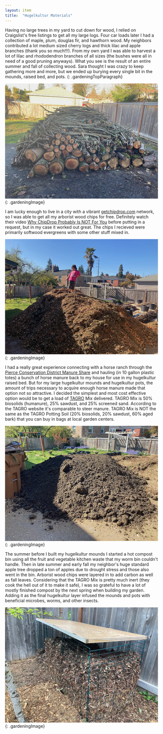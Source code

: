 ```yaml
---
layout: item
title:	"Hugelkultur Materials"
---
```


Having no large trees in my yard to cut down for wood, I relied on Craigslist's free listings to get all my large logs. Four car loads later I had a collection of maple, plum, douglas fir, and hawthorn wood. My neighbors contributed a lot medium sized cherry logs and thick lilac and apple branches (thank you so much!!!). From my own yard I was able to harvest a lot of lilac and rhododendron branches of all sizes (the bushes were all in need of a good pruning anyways). What you see is the result of an entire summer and fall of collecting wood. Sara thought I was crazy to keep gathering more and more, but we ended up burying every single bit in the mounds, raised bed, and pots.
{: .gardeningTopParagraph}

![large pile of logs](/assets/images/gardening/hugelkultur/materials01.jpeg)
{: .gardeningImage}

I am lucky enough to live in a city with a vibrant [getchipdrop.com](https://www.getchipdrop.com) network, so I was able to get all my arborist wood chips for free. Definitely watch their video [Why ChipDrop Probably Is NOT For You](https://www.youtube.com/watch?time_continue=6&v=ilAv8SzB_Aw&feature=emb_logo) before putting in a request, but in my case it worked out great. The chips I recieved were primarily softwood evergreens with some other stuff mixed in.

![huge pile of woodchips](/assets/images/gardening/hugelkultur/materials02.jpeg)
{: .gardeningImage}

I had a really great experience connecting with a horse ranch through the [Pierce Conservation District Manure Share](https://piercecd.org/415/Manure-Share-Program) and hauling (in 10 gallon plastic totes) a bunch of horse manure back to my house for use in my hugelkultur raised bed. But for my large hugelkultur mounds and hugelkultur pots, the amount of trips necessary to acquire enough horse manure made that option not so attractive. I decided the simplest and most cost effective option would be to get a load of [TAGRO](https://www.cityoftacoma.org/government/city_departments/environmentalservices/tagro) Mix delivered. TAGRO Mix is 50% biosolids (humanure), 25% sawdust, and 25% screened sand. According to the TAGRO website it's comparable to steer manure. TAGRO Mix is NOT the same as the TAGRO Potting Soil (20% biosolids, 20% sawdust, 60% aged bark) that you can buy in bags at local garden centers.

![huge pile of tagro mix](/assets/images/gardening/hugelkultur/materials03.jpeg)
{: .gardeningImage}

The summer before I built my hugelkultur mounds I started a hot compost bin using all the fruit and vegetable kitchen waste that my worm bin couldn't handle. Then in late summer and early fall my neighbor's huge standard apple tree dropped a ton of apples due to drought stress and those also went in the bin. Arborist wood chips were layered in to add carbon as well as fall leaves. Considering that the TAGRO Mix is pretty much inert (they cook the hell out of it to make it safe), I was so grateful to have a lot of mostly finished compost by the next spring when building my garden. Adding it as the final hugelkultur layer infused the mounds and pots with beneficial microbes, worms, and other insects.

![compost bin filled with mostly finished compost](/assets/images/gardening/hugelkultur/materials04.jpeg)
{: .gardeningImage}